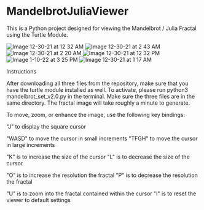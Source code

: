 # MandelbrotJuliaViewer
This is a Python project designed for viewing the Mandelbrot / Julia Fractal using the Turtle Module.

![Image 12-30-21 at 12 32 AM](https://github.com/RyanKhangTruong/MandelbrotJuliaViewer/assets/119572870/d00405c6-541c-43f4-9c7c-8686366897e2)
![Image 12-30-21 at 2 43 AM](https://github.com/RyanKhangTruong/MandelbrotJuliaViewer/assets/119572870/e797db59-419c-4925-a87d-af5736f4fc36)
![Image 12-30-21 at 2 20 AM](https://github.com/RyanKhangTruong/MandelbrotJuliaViewer/assets/119572870/218a6b26-9928-4202-bd21-c1cba77516b3)
![Image 12-30-21 at 12 32 PM](https://github.com/RyanKhangTruong/MandelbrotJuliaViewer/assets/119572870/2b447d79-d9ca-467f-8af1-f2fd5ad4cdd7)
![Image 1-10-22 at 3 25 PM](https://github.com/RyanKhangTruong/MandelbrotJuliaViewer/assets/119572870/ab6041ab-19a3-4dec-8c93-ff56ac499ab6)
![Image 12-30-21 at 1 17 AM](https://github.com/RyanKhangTruong/MandelbrotJuliaViewer/assets/119572870/045540a4-3ff4-42c0-8132-5cfbe94fae8d)

Instructions

After downloading all three files from the repository, make sure that you have the turtle module installed as well.
To activate, please run python3 mandelbrot_set_v2.0.py in the terminal. Make sure the three files are in the same directory.
The fractal image will take roughly a minute to generate.

To move, zoom, or enhance the image, use the following key bindings:

"J" to display the square cursor

"WASD" to move the cursor in small increments
"TFGH" to move the cursor in large increments

"K" is to increase the size of the cursor
"L" is to decrease the size of the cursor

"O" is to increase the resolution the fractal
"P" is to decrease the resolution the fractal

"U" is to zoom into the fractal contained within the cursor
"I" is to reset the viewer to default settings
